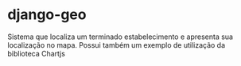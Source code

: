 # django-geo
Sistema que localiza um terminado estabelecimento e apresenta sua localização no mapa.
Possui também um exemplo de utilização da biblioteca Chartjs
